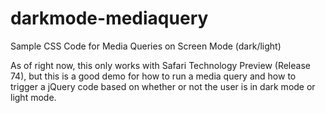 # darkmode-mediaquery
Sample CSS Code for Media Queries on Screen Mode (dark/light)

As of right now, this only works with Safari Technology Preview (Release 74), but this is a good demo for how to run a media query and how to trigger a jQuery code based on whether or not the user is in dark mode or light mode.